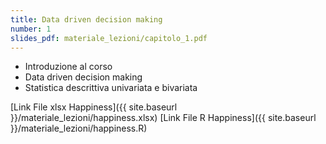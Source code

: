 ```yaml
---
title: Data driven decision making
number: 1
slides_pdf: materiale_lezioni/capitolo_1.pdf
---
```


- Introduzione al corso
- Data driven decision making
- Statistica descrittiva univariata e bivariata


[Link File xlsx Happiness]({{ site.baseurl }}/materiale_lezioni/happiness.xlsx)
[Link File R Happiness]({{ site.baseurl }}/materiale_lezioni/happiness.R)